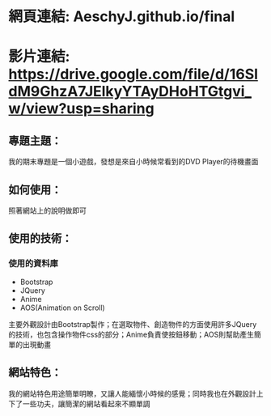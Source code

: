 # 網頁連結: AeschyJ.github.io/final
# 影片連結: https://drive.google.com/file/d/16SldM9GhzA7JElkyYTAyDHoHTGtgvi_w/view?usp=sharing

## 專題主題：

我的期末專題是一個小遊戲，發想是來自小時候常看到的DVD Player的待機畫面

## 如何使用：

照著網站上的說明做即可

## 使用的技術：

### 使用的資料庫

* Bootstrap
* JQuery
* Anime
* AOS(Animation on Scroll)

主要外觀設計由Bootstrap製作；在選取物件、創造物件的方面使用許多JQuery的技術，也包含操作物件css的部分；Anime負責使按鈕移動；AOS則幫助產生簡單的出現動畫

## 網站特色：

我的網站特色用途簡單明瞭，又讓人能緬懷小時候的感覺；同時我也在外觀設計上下了一些功夫，讓簡潔的網站看起來不顯單調
